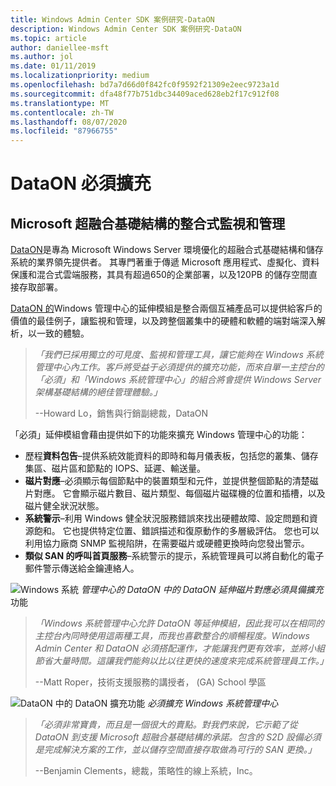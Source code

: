 ```yaml
---
title: Windows Admin Center SDK 案例研究-DataON
description: Windows Admin Center SDK 案例研究-DataON
ms.topic: article
author: daniellee-msft
ms.author: jol
ms.date: 01/11/2019
ms.localizationpriority: medium
ms.openlocfilehash: bd7a7d66d0f842fc0f9592f21309e2eec9723a1d
ms.sourcegitcommit: dfa48f77b751dbc34409aced628eb2f17c912f08
ms.translationtype: MT
ms.contentlocale: zh-TW
ms.lasthandoff: 08/07/2020
ms.locfileid: "87966755"
---
```

# <a name="dataon-must-extension"></a>DataON 必須擴充

## <a name="integrated-monitoring-and-management-for-microsoft-hyper-converged-infrastructure"></a>Microsoft 超融合基礎結構的整合式監視和管理

[DataON](http://www.dataonstorage.com/)是專為 Microsoft Windows Server 環境優化的超融合式基礎結構和儲存系統的業界領先提供者。 其專門著重于傳遞 Microsoft 應用程式、虛擬化、資料保護和混合式雲端服務，其具有超過650的企業部署，以及120PB 的儲存空間直接存取部署。

[DataON 的](http://www.dataonstorage.com/must)Windows 管理中心的延伸模組是整合兩個互補產品可以提供給客戶的價值的最佳例子，讓監視和管理，以及跨整個叢集中的硬體和軟體的端對端深入解析，以一致的體驗。

> <cite>「我們已採用獨立的可見度、監視和管理工具，讓它能夠在 Windows 系統管理中心內工作。客戶將受益于必須提供的擴充功能，而來自單一主控台的「必須」和「Windows 系統管理中心」的組合將會提供 Windows Server 架構基礎結構的絕佳管理體驗。」</cite>
>
> --Howard Lo，銷售與行銷副總裁，DataON

「必須」延伸模組會藉由提供如下的功能來擴充 Windows 管理中心的功能：
- 歷程**資料包告**–提供系統效能資料的即時和每月儀表板，包括您的叢集、儲存集區、磁片區和節點的 IOPS、延遲、輸送量。
- **磁片對應**–必須顯示每個節點中的裝置類型和元件，並提供整個節點的清楚磁片對應。 它會顯示磁片數目、磁片類型、每個磁片磁碟機的位置和插槽，以及磁片健全狀況狀態。
- **系統警示**–利用 Windows 健全狀況服務錯誤來找出硬體故障、設定問題和資源飽和。 它也提供特定位置、錯誤描述和復原動作的多層級評估。 您也可以利用協力廠商 SNMP 監視陷阱，在需要磁片或硬體更換時向您發出警示。
- **類似 SAN 的呼叫首頁服務**–系統警示的提示，系統管理員可以將自動化的電子郵件警示傳送給金鑰連絡人。

![Windows 系統 ](../../media/extend-case-study-dataon/dataon-1.png)
 *管理中心的 DataON 中的 DataON 延伸磁片對應必須具備擴充*功能

> <cite>「Windows 系統管理中心允許 DataON 等延伸模組，因此我可以在相同的主控台內同時使用這兩種工具，而我也喜歡整合的順暢程度。Windows Admin Center 和 DataON 必須搭配運作，才能讓我們更有效率，並將小組節省大量時間。這讓我們能夠以比以往更快的速度來完成系統管理員工作。」</cite>
>
> --Matt Roper，技術支援服務的講授者， (GA) School 學區

![DataON 中的 DataON 擴充功能 ](../../media/extend-case-study-dataon/dataon-2.png)
 *必須擴充 Windows 系統管理中心*

> <cite>「必須非常寶貴，而且是一個很大的賣點。對我們來說，它示範了從 DataON 到支援 Microsoft 超融合基礎結構的承諾。包含的 S2D 設備必須是完成解決方案的工作，並以儲存空間直接存取做為可行的 SAN 更換。」</cite>
>
> --Benjamin Clements，總裁，策略性的線上系統，Inc。